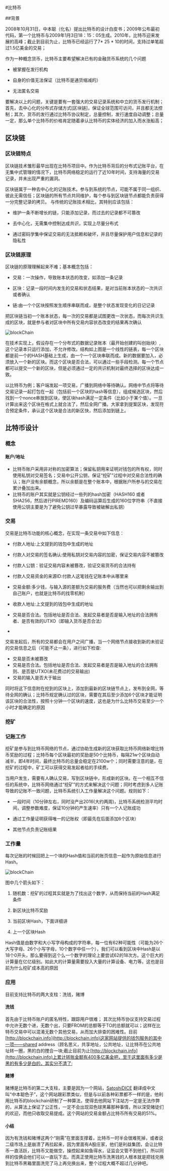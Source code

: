 
#比特币

##背景

2008年10月31日，中本聪（化名）提出比特币的设计白皮书；2009年公布最初代码，第一个比特币与2009年1月3日18：15：05生成。2010年，比特币迎来发展的高峰；截止到目前为止，比特币已经运行了7* 25 * 10的时间，支持过单笔超过1.5亿美金的交易；

作为一种概念货币，比特币主要希望解决已有的金融货币系统的几个问题

* 被掌握在发行机构

* 自身的价值无法保证（比特币是通货缩减的）

* 无法匿名交易

要解决以上的问题，关键是要有一套强大的交易记录系统和中立的货币发行机制；首先，去中心化的分布式存储方式[区块链]，保证全球范围可访问，并且都无法控制；其次，货币的发行通过比特币协议制定，总量控制，发行速度自动调整；总量一定，那么单个比特币的价格肯定随着承认比特币的实体经济的加入而水涨船高；


## 区块链

### 区块链特点
区块链技术雏形最早出现在比特币项目中。作为比特币背后的分布式记账平台，在无集中式管理的情况下，比特币网络稳定的运行了近10年时间，支持海量的交易记录，并未出现严重的漏洞。

区块链属于一种去中心化的记账技术。参与到系统的节点，可能不属于同一组织、彼此无需信任；区块链的所有节点共同维护，每个参与到区块链节点都能负责获得一分完整记录的拷贝。
与传统的记账技术相比，其特别应该包括：

*  维护一条不断增长的链，只能添加记录，而过去的记录都不可篡改

*  去中心化，无需集中控制达成共识，实现上尽量分布式

*  通过密码学集中保证交易的无法抵赖和破坏，并且尽量保护用户信息和记录的隐私性

### 区块链原理

区块链的原理理解起来不难；基本概念包括：

 * 交易：一次操作，导致账本状态的改变，如添加一条记录
 
 * 区块：记录一段时间内发生的交易和状态结果，是对当前账本状态的一次共识或者确认

 * 链:由一个个区块按照发生顺序串联而成，是整个状态发现变化的日记记录

把区块链当初一个账本状态，每一次的交易都是试图更改一次状态，而每次共识生成的区块，就是参与者对区块中所有交易内容状态改变的结果再次确认

![blockChain](https://github.com/Ambtion/ambtion.github.io/blob/master/imageSource/blocchain/blockchian.png?raw=ture)

在技术实现上，假设存在一个分布式的数据记录账本（最开始创建的叫创始块）,这个记录本只运行添加，不允许修改。结构如上图是一个线性的链表，每一个区块都是前一个的HASH基础上生成，由一个一个区块串联而成。新的数据要加入，必须放入一个新的区块。而这个区块是否合法，可以通过一些手段检测。每一个节点都可以提交一个新的区块，但是必须通过一定的共识机制对最终选择的区块达成一致。

以比特币为例；客户端发起一项交易，广播到网络中等待确认。网络中节点将等待交易记录一起打包在一起（包括前一个区块的hash等信息），组成候选区块，然后找到一个nonce串放到区块，使区块hash满足一定条件（比如小于某个值）。一旦计算出来这个区块在格式上就合法了，然后全网广播。大家拿到提案区块，发现符合预定条件，承认这个区块是合法的新区快，然后添加到链上。



## 比特币设计
### 概念

#### 账户/地址
*  比特币账户采用非对称的加密算法；保留私钥用来证明对钱包的所有权，同时使用私钥对交易签名；交易中公开公钥，保证“挖矿”过程中对交易合法性的确认；账户没有余额概念，所以余额是在整个账本中，根据账户所参与的交易在累计叠加出来。
*  比特币的账户其实就是公钥经过一些列的hash加密（HASH160 或者SHA256，然后进行PIREMD160）及编码运算后生成的160位字符串（不直接使用公钥主要是为了避免公钥过早暴露导致被破解出私钥）


### 交易
交易是比特币功能的核心概念，在实现一条交易中如下信息：

* 付款人地址:上文提到的钱包中生成的地址
* 付款人对交易的签名确认:使用私钥对交易内容的加密，保证交易内容不被篡改
* 付款人公钥：验证交易内容未被篡改，验证交易货币的合法持有
* 付款人交易资金的来源ID:付款人这笔钱在记账本中从哪里来
* 交易金额:多少钱，与输入源的差额为交易的服务费（当然也可以把剩余输出到自己账户，也就是比特币的找零机制）
* 收款人地址:上文提到的钱包中生成的地址

*  交易是否合法。包括地址是否合法、发起交易者是否是输入地址的合法拥有者、是否有效的UTXO（即输入货币是否合法）
*  


交易发起后，所有的交易都会在用户之间广播，当一个网络节点接收到新的未验证的交易信息之后（可能不止一条），进行如下检查:

* 交易是否未被篡改
* 交易是否合法。包括地址是否合法、发起交易者是否是输入地址的合法拥有则、是否是UTXO(未花费过的交易输出)
* 交易的输入是否大于输出

同时将这下信息附在挖到的区块上，添加到最新的区块链节点上，发布到全网，等待全网的确认；比特币规定确认过的区块，需要在其后至少添加6个区块才能证明该区块的合法性，按照十分钟一个区块的速度，这也是为什么比特币交易至少一个小时才能确定的原因

### 挖矿

### 记账工作
挖矿是参与到比特币网络的节点，通过协助生成新的区块获取比特币网络新增比特币奖励的过程；比特币每个区块最初的奖励是50个比特币，每隔21w个区块自动减半，即4年时间，最终比特币的总量会稳定在2100w个；同时需要注意的是，在挖矿的过程中，矿工可以获得交易发起者给的手续费。

当用户发生，需要有人确认交易，写到区块链中，形成新的区块。在一个相互不信任的系统中，比特币网络通过“挖矿”的方式来解决这个问题；同时考虑到多人记账导致的记账不一致问题，比特币系统引入工作量解决这个问题。规则如下：

* 一段时间（10分钟左右，同时没产出2016(大约两周)，比特币系统检测平均时间，调整参数难度，保证10分钟的产生速率）只有一个人记账成功

* 通过工作量证明获得唯一的记账权（即最先在后面添加6个区块）

* 其他节点负责记账结果


### 工作量

每次记账的时候回把上一个块的Hash值和当前的账页信息一起作为原始信息进行Hash。


![blockChain](https://github.com/Ambtion/ambtion.github.io/blob/master/imageSource/blocchain/block_lastse.png?raw=ture)

图中几个箭头如下：


1. 随机数：挖矿的过程其实就是为了找出这个数字，从而保持当前的Hash满足条件

2. 新区块比特币奖励

3. 当前区块Hash，下面详细讲

4. 上一个区块Hash

Hash值是由数字和大小写字母构成的字符串，每一位有62种可能性（可能为26个大写字母、26个小写字母，10个数字中任一个），我们可以看到区块中Hash是以18个0开头，那么要得到这个么一个数字的理论上要尝试62的18次方。这个巨大的计算量在亿亿级别。如此大的计算量需要投入大量的计算设备、电力等。这也是目前为什么挖矿成本高的原因

### 应用
目前支持比特币的两大支柱：洗钱，赌博

#### 洗钱
首先由于比特币账户的匿名特性，跟踪用户很难；
其次比特币协议支持交易过程中允许无数个进，无数个出，只要FROM的总额等于TO的总额就可以；这样在比特币交易中可以混淆无数个其他交易，从而加大排查的困难性。目前[http://blockchain.info](http://blockchain.info)这家网站提供的钱包服务的其中一项——shared address（顾名思义，共享地址，公共地址，让比特币在公共地址转一圈，黑的白的搅合一块;截止目前为止[http://blockchain.info](http://blockchain.info)上累计转账金额有400多亿美金吧，至于这里面有多少是黑的有多少是白的，其实分不清了;

#### 赌博
赌博是比特币的第二大支柱，主要是因为一个网站，[SatoshiDICE](https://satoshidice.com/)  翻译成中文叫“中本聪色子”，这个网站跟彩票类似，但是与以前各种彩票都不一样的是，他利用比特币的blockchain研制了一种算法，使得去他网站下注站方一定是无法作弊的，从算法上保证了公正性，一定不会出现双色球黑幕那种事情，所以深受赌徒们的欢迎，而他只收取交易提成。这个网站的交易金额占比特币所有交易的51%。

#### 小结
因为有洗钱和赌博这两个“刚需”在里面支撑着，比特币一时半会很难死掉，或者说二级市场上是崩溃了再拉起来，因为里面有A股庄家，他们是利益集团，会让比特币一直活跃，比特币又能做空，操控起来如鱼得水，证监会又管不到他们，所以同样的伎俩会他们可以一直玩下去。而真正使用比特币洗黑钱的人根本就是把钱兑换到比特币黑箱里面洗完了马上再兑换出来，整个过程大概不超过几分钟吧。






